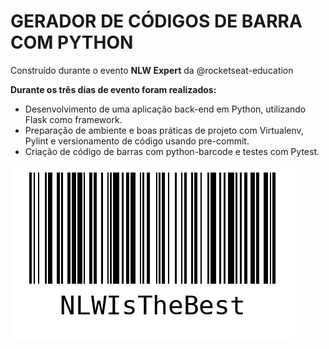 # GERADOR DE CÓDIGOS DE BARRA COM PYTHON

Construído durante o evento __NLW Expert__ da @rocketseat-education 

__Durante os três dias de evento foram realizados:__
- Desenvolvimento de uma aplicação back-end em Python, utilizando Flask como framework. 
- Preparação de ambiente e boas práticas de projeto com Virtualenv, Pylint e versionamento de código usando pre-commit.
- Criação de código de barras com python-barcode e testes com Pytest.

![NLWIsTheBest](./barcode_image/NLWIsTheBest.png)
